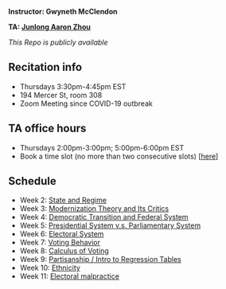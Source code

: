 **Instructor: Gwyneth McClendon**

**TA: [Junlong Aaron Zhou](http://www.zhoujunlong.com)**

*This Repo is publicly available* 


## Recitation info

- Thursdays 3:30pm-4:45pm EST
- 194 Mercer St, room 308
- Zoom Meeting since COVID-19 outbreak

## TA office hours

- Thursdays 2:00pm-3:00pm; 5:00pm-6:00pm EST 
- Book a time slot (no more than two consecutive slots) [[here](https://calendly.com/jlzhou/15min)]


## Schedule

- Week 2: [State and Regime](https://github.com/zjl0714/Intro_Comparative_2020sp/blob/main/week2.pdf)
- Week 3: [Modernization Theory and Its Critics](https://github.com/zjl0714/Intro_Comparative_2020sp/blob/main/week3.pdf)
- Week 4: [Democratic Transition and Federal System](https://github.com/zjl0714/Intro_Comparative_2020sp/blob/main/week4.pdf)
- Week 5: [Presidential System v.s. Parliamentary System](https://github.com/zjl0714/Intro_Comparative_2020sp/blob/main/week5.pdf)
- Week 6: [Electoral System](https://github.com/zjl0714/Intro_Comparative_2020sp/blob/main/week6.pdf)
- Week 7: [Voting Behavior](https://github.com/zjl0714/Intro_Comparative_2020sp/blob/main/week7.pdf)
- Week 8: [Calculus of Voting](https://github.com/zjl0714/Intro_Comparative_2020sp/blob/main/week8.pdf)
- Week 9: [Partisanship / Intro to Regression Tables](https://github.com/zjl0714/Intro_Comparative_2020sp/blob/main/week9.pdf)
- Week 10: [Ethnicity](https://github.com/zjl0714/Intro_Comparative_2020sp/blob/main/week10.pdf)
- Week 11: [Electoral malpractice](https://github.com/zjl0714/Intro_Comparative_2020sp/blob/main/week11.pdf)
